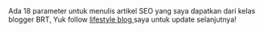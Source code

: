 <!DOCTYPE html>
<html>
Ada 18 parameter untuk menulis artikel SEO yang saya dapatkan dari kelas blogger BRT, Yuk follow <a href= 'https://www.digitalife.id' > lifestyle blog </a>  saya untuk update selanjutnya!
</html>
